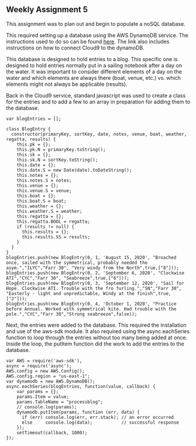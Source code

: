## Weekly Assignment 5
This assignment was to plan out and begin to populate a noSQL database. 

This required setting up a database using the AWS DynamoDB service. The instructions used to do so can be found [here](https://github.com/visualizedata/data-structures/blob/master/weekly_assignment_05.md). The link also includes instructions on how to connect Cloud9 to the dynamoDB.

This database is designed to hold entries to a blog. This specific one is designed to hold entries normally put in a sailing notebook after a day on the water. It was important to consider different elements of a day on the water and which elements are always there (boat, venue, etc.) vs. which elements might not always be applicable (results).

Back in the Cloud9 service, standard javascript was used to create a class for the entries and to add a few to an array in preparation for adding them to the database.

    var blogEntries = [];

    class BlogEntry {
      constructor(primaryKey, sortKey, date, notes, venue, boat, weather, regatta, results) {
        this.pk = {};
        this.pk.N = primaryKey.toString();
        this.sk = {};
        this.sk.N = sortKey.toString();
        this.date = {}; 
        this.date.S = new Date(date).toDateString();
        this.notes = {};
        this.notes.S = notes;
        this.venue = {};
        this.venue.S = venue;
        this.boat = {};
        this.boat.S = boat;
        this.weather = {};
        this.weather.S = weather;
        this.regatta = {};
        this.regatta.BOOL = regatta; 
        if (results != null) {
          this.results = {};
          this.results.SS = results; 
        }
      }
    }
    blogEntries.push(new BlogEntry(0, 1, 'August 15, 2020', "Broached once, sailed with the symmetrical, probably needed the asym.","ILYC","Farr 30", "Very windy from the North",true,["8"]));
    blogEntries.push(new BlogEntry(0, 2, 'September 6, 2020', "Clockwise ATI","CYC","Farr 30", "Seabreeze",true,["6"]));
    blogEntries.push(new BlogEntry(0, 3, 'September 12, 2020', "Sail for Hope. Clockwise ATI. Trouble with the fro furling.","SN","Farr 30", "Easterly - light and unpredictable, Windy at the finish",true,["2"]));
    blogEntries.push(new BlogEntry(0, 4, 'October 1, 2020', "Practice before Annual. Worked with symmetrical kite. Had trouble with the pole.","CYC","Farr 30","Strong seabreeze",false));

Next, the entries were added to the database. This required the installation and use of the aws-sdk module. It also required using the async.eachSeries function to loop through the entries without too many being added at once. Inside the loop, the putItem function did the work to add the entries to the database.

    var AWS = require('aws-sdk'),
    async = require('async');
    AWS.config = new AWS.Config();
    AWS.config.region = "us-east-1";
    var dynamodb = new AWS.DynamoDB();
    async.eachSeries(blogEntries, function(value, callback) {
        var params = {};
        params.Item = value; 
        params.TableName = "processblog";
        // console.log(params);
        dynamodb.putItem(params, function (err, data) {
          if (err) console.log(err, err.stack); // an error occurred
          else     console.log(data);           // successful response
        });
        setTimeout(callback, 1000); 
    }); 